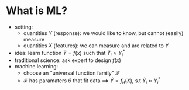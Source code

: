 # What is ML?
- setting:
    - quantities $Y$ (response): we would like to know, but cannot (easily) measure
    - quantities $X$ (features): we can measure and are related to $Y$
- idea: learn function $\hat{Y}=f(x)$ such that $\hat{Y}_i\approx Y^*_i$
- traditional science: ask expert to design $f(x)$
- machine learning:
    - choose an "universal function family" $\mathcal{F}$
    - $\mathcal{F}$ has paramaters $\theta$ that fit data $\implies$ $\hat{Y}=f_{\hat{\theta}}(X)$, s.t $\hat{Y}_i\approx Y^*_i$